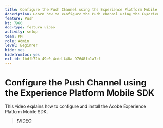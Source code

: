 ```yaml
---
title: Configure the Push Channel using the Experience Platform Mobile SDK
description: Learn how to configure the Push channel using the Experience Cloud Mobile SDK.
feature: Push
kt: 7960
doc-type: feature video
activity: setup
team: PM
role: Admin
level: Beginner
hide: yes
hidefromtoc: yes
exl-id: 1bdfb72b-49e0-4cdd-848a-97648fb1a7bf
---
```


# Configure the Push Channel using the Experience Platform Mobile SDK 

This video explains how to configure and install the Adobe Experience Platform Mobile SDK.

>[!VIDEO](https://video.tv.adobe.com/v/27699?quality=12&learn=on)
